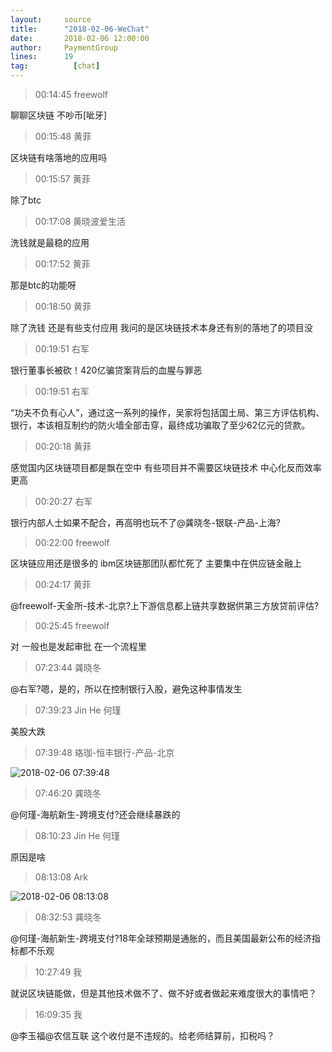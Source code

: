 ```yaml
---
layout:     source 
title:      "2018-02-06-WeChat"
date:       2018-02-06 12:00:00
author:     PaymentGroup
lines:      19 
tag:		  [chat]
---
```

> 00:14:45  freewolf  
   
聊聊区块链 不吵币[呲牙]  
   
> 00:15:48  黄菲  
   
区块链有啥落地的应用吗  
   
> 00:15:57  黄菲  
   
除了btc  
   
> 00:17:08  黄晓波爱生活  
   
洗钱就是最稳的应用   
   
> 00:17:52  黄菲  
   
那是btc的功能呀  
   
> 00:18:50  黄菲  
   
除了洗钱 还是有些支付应用 我问的是区块链技术本身还有别的落地了的项目没  
   
> 00:19:51  右军  
   
银行董事长被砍！420亿骗贷案背后的血腥与罪恶  
   
> 00:19:51  右军  
   
“功夫不负有心人”，通过这一系列的操作，吴家将包括国土局、第三方评估机构、银行，本该相互制约的防火墙全部击穿，最终成功骗取了至少62亿元的贷款。  
   
> 00:20:18  黄菲  
   
感觉国内区块链项目都是飘在空中 有些项目并不需要区块链技术 中心化反而效率更高  
   
> 00:20:27  右军  
   
银行内部人士如果不配合，再高明也玩不了@龚晓冬-银联-产品-上海?  
   
> 00:22:00  freewolf  
   
区块链应用还是很多的 ibm区块链那团队都忙死了 主要集中在供应链金融上  
   
> 00:24:17  黄菲  
   
@freewolf-天金所-技术-北京?上下游信息都上链共享数据供第三方放贷前评估?  
   
> 00:25:45  freewolf  
   
对 一般也是发起审批 在一个流程里   
   
> 07:23:44  龚晓冬  
   
@右军?嗯，是的，所以在控制银行入股，避免这种事情发生  
   
> 07:39:23  Jin He 何瑾  
   
美股大跌  
   
> 07:39:48  珞珈-恒丰银行-产品-北京  
   
![2018-02-06 07:39:48](http://static.cocolian.org/img/201802/20180206_073948.png) 
   
> 07:46:20  龚晓冬  
   
@何瑾-海航新生-跨境支付?还会继续暴跌的  
   
> 08:10:23  Jin He 何瑾  
   
原因是啥  
   
> 08:13:08  Ark  
   
![2018-02-06 08:13:08](http://static.cocolian.org/img/201802/20180206_081308.png) 
   
> 08:32:53  龚晓冬  
   
@何瑾-海航新生-跨境支付?18年全球预期是通胀的，而且美国最新公布的经济指标都不乐观  
   
> 10:27:49  我  
   
就说区块链能做，但是其他技术做不了、做不好或者做起来难度很大的事情吧？  
   
> 16:09:35  我  
   
@李玉福@农信互联  这个收付是不违规的。给老师结算前，扣税吗？  
   
